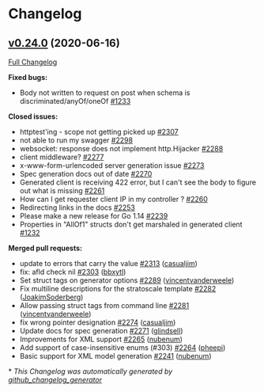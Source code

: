 # Changelog

## [v0.24.0](https://github.com/babbage88/go-swagger/tree/v0.24.0) (2020-06-16)

[Full Changelog](https://github.com/babbage88/go-swagger/compare/v0.23.0...v0.24.0)

**Fixed bugs:**

- Body not written to request on post when schema is discriminated/anyOf/oneOf [\#1233](https://github.com/babbage88/go-swagger/issues/1233)

**Closed issues:**

- httptest'ing - scope not getting picked up [\#2307](https://github.com/babbage88/go-swagger/issues/2307)
- not able to run my swagger  [\#2298](https://github.com/babbage88/go-swagger/issues/2298)
- websocket: response does not implement http.Hijacker [\#2288](https://github.com/babbage88/go-swagger/issues/2288)
- client middleware? [\#2277](https://github.com/babbage88/go-swagger/issues/2277)
- x-www-form-urlencoded server generation issue [\#2273](https://github.com/babbage88/go-swagger/issues/2273)
- Spec generation docs out of date [\#2270](https://github.com/babbage88/go-swagger/issues/2270)
- Generated client is receiving 422 error, but I can't see the body to figure out what is missing [\#2261](https://github.com/babbage88/go-swagger/issues/2261)
- How can I get requester client IP in my controller ? [\#2260](https://github.com/babbage88/go-swagger/issues/2260)
- Redirecting links in the docs [\#2253](https://github.com/babbage88/go-swagger/issues/2253)
- Please make a new release for Go 1.14 [\#2239](https://github.com/babbage88/go-swagger/issues/2239)
- Properties in "AllOf1" structs don't get marshaled in generated client [\#1232](https://github.com/babbage88/go-swagger/issues/1232)

**Merged pull requests:**

- update to errors that carry the value [\#2313](https://github.com/babbage88/go-swagger/pull/2313) ([casualjim](https://github.com/casualjim))
- fix: afld check nil [\#2303](https://github.com/babbage88/go-swagger/pull/2303) ([bbxytl](https://github.com/bbxytl))
- Set struct tags on generator options [\#2289](https://github.com/babbage88/go-swagger/pull/2289) ([vincentvanderweele](https://github.com/vincentvanderweele))
- Fix multiline descriptions for the stratoscale template [\#2282](https://github.com/babbage88/go-swagger/pull/2282) ([JoakimSoderberg](https://github.com/JoakimSoderberg))
- Allow passing struct tags from command line [\#2281](https://github.com/babbage88/go-swagger/pull/2281) ([vincentvanderweele](https://github.com/vincentvanderweele))
- fix wrong pointer designation [\#2274](https://github.com/babbage88/go-swagger/pull/2274) ([casualjim](https://github.com/casualjim))
- Update docs for spec generation [\#2271](https://github.com/babbage88/go-swagger/pull/2271) ([glindsell](https://github.com/glindsell))
- Improvements for XML support [\#2265](https://github.com/babbage88/go-swagger/pull/2265) ([nubenum](https://github.com/nubenum))
- Add support of case-insensitive enums \(\#303\) [\#2264](https://github.com/babbage88/go-swagger/pull/2264) ([pheepi](https://github.com/pheepi))
- Basic support for XML model generation [\#2241](https://github.com/babbage88/go-swagger/pull/2241) ([nubenum](https://github.com/nubenum))



\* *This Changelog was automatically generated by [github_changelog_generator](https://github.com/github-changelog-generator/github-changelog-generator)*
